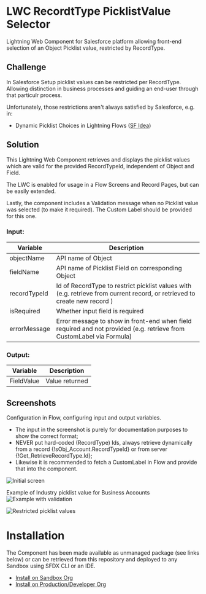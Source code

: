 # LWC RecordtType PicklistValue Selector
Lightning Web Component for Salesforce platform allowing front-end selection of an Object Picklist value, restricted by RecordType.

## Challenge
In Salesforce Setup picklist values can be restricted per RecordType.
Allowing distinction in business processes and guiding an end-user through that particulr process.

Unfortunately, those restrictions aren't always satisfied by Salesforce, e.g. in:

* Dynamic Picklist Choices in Lightning Flows ([SF Idea](https://success.salesforce.com/ideaView?id=08730000000cFUuAAM))

## Solution
This Lightning Web Component retrieves and displays the picklist values which are valid for the provided RecordTypeId,
independent of Object and Field. 

The LWC is enabled for usage in a Flow Screens and Record Pages, but can be easily extended.

Lastly, the component includes a Validation message when no Picklist value was selected (to make it required).
The Custom Label should be provided for this one.

### Input:

| Variable | Description |
| --- | --- |
| objectName | API name of Object |
| fieldName | API name of Picklist Field on corresponding Object |
| recordTypeId | Id of RecordType to restrict picklist values with (e.g. retrieve from current record, or retrieved to create new record ) |
| isRequired | Whether input field is required |
| errorMessage | Error message to show in front-end when field required and not provided (e.g. retrieve from CustomLabel via Formula) |

### Output:

| Variable | Description |
| --- | --- |
| FieldValue | Value returned |

## Screenshots

Configuration in Flow, configuring input and output variables.
* The input in the screenshot is purely for documentation purposes to show the correct format;
* NEVER put hard-coded (RecordType) Ids, always retrieve dynamically from a record {!sObj_Account.RecordTypeId} or from server {!Get_RetrieveRecordType.Id};
* Likewise it is recommended to fetch a CustomLabel in Flow and provide that into the component.

![Initial screen](screenshots/RecordTypePicklistValueSelector_FlowConfig.png)

Example of Industry picklist value for Business Accounts
![Example with validation](screenshots/RecordTypePicklistValueSelector_FlowDebug_InclValidation.png)

![Restricted picklist values](screenshots/RecordTypePicklistValueSelector_RecordType.png)

# Installation

The Component has been made available as unmanaged package (see links below) or can be retrieved from this repository and deployed to any Sandbox using SFDX CLI or an IDE.

* [Install on Sandbox Org](https://test.salesforce.com/packaging/installPackage.apexp?p0=04t08000000xAJR)
* [Install on Production/Developer Org](https://login.salesforce.com/packaging/installPackage.apexp?p0=04t08000000xAJR)
